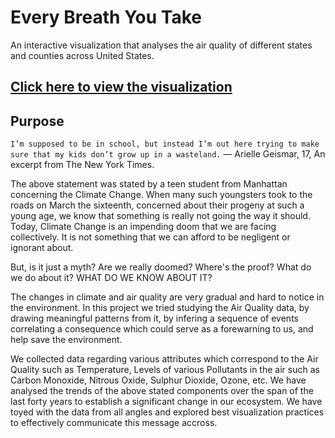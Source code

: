 # Every Breath You Take
 An interactive visualization that analyses the air quality of different states and counties across United States.  
 
  
## **[Click here to view the visualization](http://shiny.evl.uic.edu:3838/g3/Every_Breath_You_Take/)**
 
 
 
 ## Purpose
 `I’m supposed to be in school, but instead I’m out here trying to make sure that my kids don’t grow up in a wasteland.` — Arielle Geismar, 17, An excerpt from The New York Times.
 
The above statement was stated by a teen student from Manhattan concerning the Climate Change. When many such youngsters took to the roads on March the sixteenth, concerned about their progeny at such a young age, we know that something is really not going the way it should. Today, Climate Change is an impending doom that we are facing collectively. It is not something that we can afford to be negligent or ignorant about.  

But, is it just a myth? Are we really doomed? Where's the proof? What do we do about it? WHAT DO WE KNOW ABOUT IT?  
  
The changes in climate and air quality are very gradual and hard to notice in the environment. In this project we tried studying the Air Quality data, by drawing meaningful patterns from it, by infering a sequence of events correlating a consequence which could serve as a forewarning to us, and help save the environment.  
  
We collected data regarding various attributes which correspond to the Air Quality such as Temperature, Levels of various Pollutants in the air such as Carbon Monoxide, Nitrous Oxide, Sulphur Dioxide, Ozone, etc. We have analysed the trends of the above stated components over the span of the last forty years to establish a significant change in our ecosystem. We have toyed with the data from all angles and explored best visualization practices to effectively communicate this message accross.  


